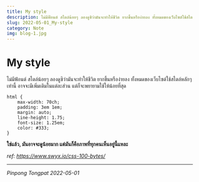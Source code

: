 ```yaml
---
title: My style
description: ไม่มีฟ้อนต์ สไตล์น้อยๆ ลองดูซิว่ามันจะทำให้ชีวิต ยากขึ้นหรือง่ายลง ทั้งหมดของเว็บไซต์ใช้สไตล์หลักๆเท่านี้ อาจจะมีเพิ่มเติมในแต่ละส่วน แต่ก็จะพยายามใช้ให้น้อยที่สุด
slug: 2022-05-01_My-style
category: Note
img: blog-1.jpg
---
```


# My style

ไม่มีฟ้อนต์ สไตล์น้อยๆ ลองดูซิว่ามันจะทำให้ชีวิต ยากขึ้นหรือง่ายลง ทั้งหมดของเว็บไซต์ใช้สไตล์หลักๆเท่านี้ อาจจะมีเพิ่มเติมในแต่ละส่วน แต่ก็จะพยายามใช้ให้น้อยที่สุด

```
html {
    max-width: 70ch;
    padding: 3em 1em;
    margin: auto;
    line-height: 1.75;
    font-size: 1.25em;
    color: #333;
}
```

**ใช่แล้ว, มันอาจจะดูน้อยมาก แต่มันก็คือภาพที่ทุกคนเห็นอยู่นี้แหละ**

_ref: https://www.swyx.io/css-100-bytes/_

---

_Pinpong_ _Tongpat_
_2022-05-01_
